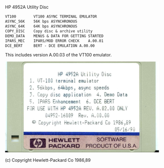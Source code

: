 HP 4952A Utility Disc

```
VT100        VT100 ASYNC TERMINAL EMULATOR   
ASYNC_56K    56K bps ASYNCHRONOUS            
ASYNC_64K    64K bps ASYNCHRONOUS            
COPY_DISC    Copy disc & archive utility     
DEMO_DATA    MENUS & DATA FOR GETTING STARTED
IPARS_MEC    IPARS/MOD ERROR CHECK    A.00.01
DCE_BERT     BERT - DCE EMULATION A.00.00    
```

This includes version A.00.03 of the VT100 emulator.


![4952A_Util](4952A_Util.jpg)

(c) Copyright Hewlett-Packard Co 1986,89